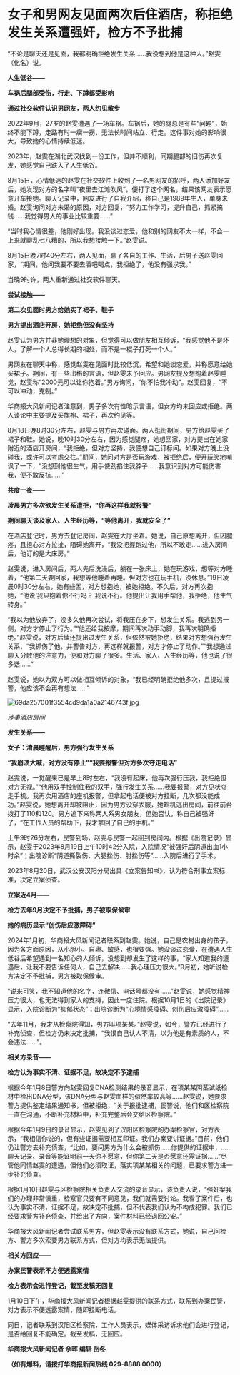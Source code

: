 # 女子和男网友见面两次后住酒店，称拒绝发生关系遭强奸，检方不予批捕

“不论是聊天还是见面，我都明确拒绝发生关系……我没想到他是这种人。”赵雯（化名）说。

**人生低谷——**

**车祸后腿部受伤，行走、下蹲都受影响**

**通过社交软件认识男网友，两人约见散步**

2022年9月，27岁的赵雯遭遇了一场车祸。车祸后，她的腿总是有些“问题”，始终不能下蹲，走路有时一瘸一拐，无法长时间站立、行走。这件事对她的影响很大，导致她的心情持续低迷。

2023年，赵雯在湖北武汉找到一份工作，但并不顺利，同期腿部的旧伤再次复发，她感觉自己跌入了人生低谷。

8月15日，心情低迷的赵雯在社交软件上收到了一名男网友的招呼，两人添加好友后，她发现对方的名字叫“夜里去江滩吹风”，便打了这个网名，结果该网友表示愿意开车接她。聊天记录中，网友进行了自我介绍，称自己是1989年生人，单身未婚。赵雯询问对方未婚的原因，对方回复，“努力工作学习，提升自己，抓紧搞钱……我觉得男人的事业比较重要……”

“当时我心情很差，他刚好出现。我没谈过恋爱，他和别的网友不太一样，不会一上来就聊乱七八糟的，所以我想接触一下。”赵雯说。

8月15日晚7时40分左右，两人见面，聊了各自的工作、生活，后男子送赵雯回家，“期间，他问我要不要去酒吧喝点，我拒绝了，他没有强求我。”

当晚9时许，两人重新通过社交软件聊天。

**尝试接触——**

**第二次见面时男方给她买了裙子、鞋子**

**男方提出酒店开房，她拒绝但没有坚持**

赵雯认为男方并非她理想的对象，但觉得可以做朋友相互倾诉，“我感觉他不是坏人，了解一个人总得长期的相处，而不是一棍子打死一个人。”

男网友在聊天中称，感觉赵雯在见面时比较低沉，希望和她谈恋爱，并称愿意给她买裙子。期间，有一些出格的言语，但赵雯未予回应。男网友提及想抱着赵雯睡觉，赵雯称“2000元可以让你抱着。”男方询问，“你不怕我冲动”。赵雯回复，“不可以冲动，克制。”

华商报大风新闻记者注意到，男子多次有性暗示言语，但女方均未回应或拒绝。两人谈论中主要提及买旗袍、裙子，再次约见等。

8月18日晚8时30分左右，赵雯与男方再次碰面。两人逛街期间，男方给赵雯买了裙子和鞋。她说，晚10时30分左右，因为感觉腿疼，她想回家，对方提出在她家附近的酒店开房间，“我拒绝，但对方坚持，我便想自己订标间。如果对方晚上没碰我，或许可以考虑交往。”期间，她问对方是否玩游戏，被拒绝后，便开玩笑地嘲讽了一下，“没想到他很生气，用手使劲掐住我脖子……我意识到对方可能伤害我，便不敢反抗……”

**共度一夜——**

**凌晨男方多次欲发生关系遭拒，“你再这样我就报警”**

**期间聊天谈及家人、人生经历等，“等他离开，我就安全了”**

在酒店登记时，男方去登记房间，赵雯在大厅坐着。她说，自己原想离开，但因腿疼，且担心对方拉扯，阻碍她离开，“我没把握跑过他，所以不敢走……进入房间后，他订的是大床房。”

赵雯说，进入房间后，两人先后洗澡后，躺在一张床上，她在玩游戏，想等对方睡着，“他第二天要回家，我想等他睡着再睡。但对方也在玩手机，没休息。”19日凌晨0时30分左右，她有些困，对方想抱她，被她拒绝。不久后，对方再次抱她，“他说‘我只抱着你不行吗？’我说不行。他提出让我用手帮他，我拒绝，他生气转身。”

“我以为他放弃了，没多久他再次尝试，将我压在身下，想发生关系。我逃到另一侧，对方才停止了行为。”“他还给我按摩，期间再次动手动脚，我再次明确拒绝。”赵雯说，对方后续还提出过发生关系，但依然被她拒绝，结果对方想强行发生关系，“我抓伤了他，并警告对方，再这样就报警，对方才停止了动作。”“我想通过聊天分散他的注意力，便和对方聊了很多。生活、家人、人生经历等，他也说了很多话……”

赵雯说，她以为双方可以做相互倾诉的对象，“我已经明确拒绝他多次，且提过报警，他应该不会再有想法……”

![69da257001f3554cd9da1a0a2146743f.jpg](https://raw.githubusercontent.com/qqhsx/qqnews_image/main/2024/01/11/女子和男网友见面两次后住酒店，称拒绝发生关系遭强奸，检方不予批捕/69da257001f3554cd9da1a0a2146743f.jpg)

 _涉事酒店房间_

**发生关系——**

**女子：清晨睡醒后，男方强行发生关系**

**“我崩溃大喊，对方没有停止”“我要报警但对方多次夺走电话”**

赵雯说，一觉醒来已是早上8时左右，“我没有起床，他再次强行压我，我拒绝但对方无视。”“他用双手控制住我的双手，强行发生关系……我要报警，对方见状夺走手机。我再次用酒店的座机报警，但拿起电话便被对方挂断，几次都没能成功。”赵雯说，她想离开却被阻止，因为男方没穿衣服，她趁机逃出房间，前往前台拨打了110和120。男方追下来称两人系男女朋友，但她否认，称自己被强奸了，“在工作人员的帮助下，我才拿回了自己的手机。”

上午9时26分左右，民警到场，赵雯与民警一起回到房间内。根据《出院记录》显示，赵雯于2023年8月19日上午10时42分入院，入院情况“被强奸后阴道出血1小时余”；出院诊断“阴道撕裂伤、大腿挫伤、肘挫伤等”……入院后进行了手术。

2023年8月20日，武汉公安汉阳分局出具《立案告知书》，认为符合刑事立案标准，决定立案侦查。

**立案近4月——**

**检方去年9月决定不予批捕，男子被取保候审**

**她的病历显示“创伤后应激障碍”**

2024年1月初，华商报大风新闻记者联系到赵雯。她说，自己是农村出身的孩子，因为各方面原因，从小胆小、自卑、敏感，也很要强。她没谈过恋爱，在遭遇人生低谷后希望遇到一名知心的人倾诉，没想到却发生了这样的事，“家人知道我的遭遇后，让我不要告诉任何人，自己去解决……我心理压力很大。”9月初，她听说检方决定不予批捕，男方被取保候审。

“说来可笑，我不知道他的名字，连微信、电话号都没有……”赵雯说，她感觉精神压力很大，也无法得到家人的支持，因此一度住院。根据10月1日的《出院记录》显示，入院诊断为“抑郁状态”；出院诊断为“心境情感障碍、创伤后应激障碍”……

“去年11月，我才从检察院得知，男方叫项某某。”赵雯说，如今，警方已经进行了补充侦查，但检方仍未决定批捕，“我恨自己认人不清，以为他是有素质的人，不会违法……”。

**相关方录音——**

**检方认为事实不清、证据不足，故决定不予逮捕**

根据今年1月8日警方向赵雯回复DNA检测结果的录音显示，在项某某阴茎试纸检材中检出DNA分型，该DNA分型与赵雯血样的似然率较高等……赵雯说，她要求警方提供鉴定结果通知书，但被拒绝，“关于报批逮捕，民警说，他们和区检察院一直在沟通，不断补充材料中，补充完整后会交给区检察院。”

根据今年1月9日的录音显示，赵雯见到了汉阳区检察院的办案检察官，对方表示，“我相信你说的，但有些证据需要相互印证。我们办案要讲证据。”目前，他们仍让警方去补充侦查，“比如，要问男方为什么会被抓伤……你提供的证据中，……聊天记录、录音等能证明前一天你不愿意，但你第二天是否愿意还需证据……”尽管他同情赵雯的遭遇，但他们必须取证，落实项某某相关的问题，已要求警方进一步补充侦查。

根据1月10日赵雯与区检察院相关负责人交流的录音显示，该负责人说，“强奸案我们的办理非常慎重，检察官只要有不同意见，我们就需要讨论。我看了案件后，也认为事实不清，证据不足，故决定不批捕，但不代表我们认为不构成犯罪。我们已经要求警方补充侦查，并给出了方向，案件材料已经退回公安。”

华商报大风新闻记者尝试联系男方，但赵雯表示没有联系方式，她说，自己问检方、警方多次索要男方联系方式，但对方均表示无法提供。

**相关方回应——**

**办案民警表示不方便透露案情**

**检方表示会进行登记，截至发稿无回复**

1月10日下午，华商报大风新闻记者根据赵雯提供的联系方式，联系到办案民警，对方表示不便透露案情，随即挂断电话。

同日，记者联系到汉阳区检察院，工作人员表示，媒体采访诉求他们会进行登记，是否给回复不能确定。截至发稿，无回应。

**华商报大风新闻记者 佘晖 编辑 岳冬**

**（如有爆料，请拨打华商报新闻热线 029-8888 0000）**

